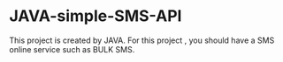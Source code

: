 # JAVA-simple-SMS-API
This project is created by JAVA. For this project , you should have a SMS online service such as BULK SMS.

